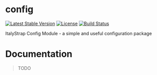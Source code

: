 # config

[![Latest Stable Version](https://poser.pugx.org/italystrap/config/v/stable)](https://packagist.org/packages/italystrap/config)
[![License](https://poser.pugx.org/italystrap/config/license)](https://packagist.org/packages/italystrap/config)
[![Build Status](https://travis-ci.org/ItalyStrap/config.svg?branch=master)](https://travis-ci.org/ItalyStrap/config)

ItalyStrap Config Module - a simple and useful configuration package

# Documentation

> TODO
